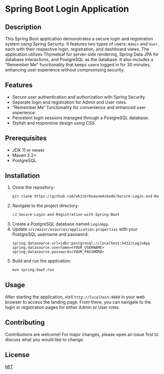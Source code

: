 # Spring Boot Login Application

## Description

This Spring Boot application demonstrates a secure login and registration system using Spring Security. It features two types of users: `Admin` and `User`, each with their respective login, registration, and dashboard views. The application utilizes Thymeleaf for server-side rendering, Spring Data JPA for database interactions, and PostgreSQL as the database. It also includes a "Remember Me" functionality that keeps users logged in for 30 minutes, enhancing user experience without compromising security.

## Features

- Secure user authentication and authorization with Spring Security.
- Separate login and registration for Admin and User roles.
- "Remember Me" functionality for convenience and enhanced user experience.
- Persistent login sessions managed through a PostgreSQL database.
- Stylish and responsive design using CSS.

## Prerequisites

- JDK 11 or newer
- Maven 3.2+
- PostgreSQL

## Installation

1. Clone the repository:
    ```bash
    git clone https://github.com/wh1ter0seunm4skedX/Secure-Login-and-Registration-with-Spring-Boot.git
    ```
2. Navigate to the project directory:
    ```bash
    cd Secure-Login-and-Registration-with-Spring-Boot
    ```
3. Create a PostgreSQL database named `LoginApp`.
4. Update `src/main/resources/application.properties` with your PostgreSQL username and password:
    ```properties
    spring.datasource.url=jdbc:postgresql://localhost:5432/LoginApp
    spring.datasource.username=<YOUR_USERNAME>
    spring.datasource.password=<YOUR_PASSWORD>
    ```
5. Build and run the application:
    ```bash
    mvn spring-boot:run
    ```

## Usage

After starting the application, visit `http://localhost:8080` in your web browser to access the landing page. From there, you can navigate to the login or registration pages for either Admin or User roles.

## Contributing

Contributions are welcome! For major changes, please open an issue first to discuss what you would like to change.

## License

[MIT](https://choosealicense.com/licenses/mit/)
